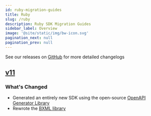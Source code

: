 ```yaml
---
id: ruby-migration-guides
title: Ruby
slug: /ruby
description: Ruby SDK Migration Guides
sidebar_label: Overview
image: '@site/static/img/bw-icon.svg'
pagination_next: null
pagination_prev: null
---
```


See our releases on [GitHub](https://github.com/Bandwidth/ruby-sdk/releases) for more detailed changelogs

## [v11](/migration-guides/ruby/v10->v11/)

### What's Changed

* Generated an entirely new SDK using the open-source [OpenAPI Generator Library](https://openapi-generator.tech/)
* Rewrote the [BXML library](/migration-guides/ruby/v10->v11#bxml/)
